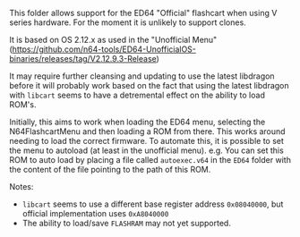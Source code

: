 This folder allows support for the ED64 "Official" flashcart when using V series hardware.
For the moment it is unlikely to support clones.

It is based on OS 2.12.x as used in the "Unofficial Menu" (https://github.com/n64-tools/ED64-UnofficialOS-binaries/releases/tag/V2.12.9.3-Release)

It may require further cleansing and updating to use the latest libdragon before it will probably work based on the fact that using the latest libdragon with `libcart` seems to have a detremental effect on the ability to load ROM's.


Initially, this aims to work when loading the ED64 menu, selecting the N64FlashcartMenu and then loading a ROM from there. This works around needing to load the correct firmware. To automate this, it is possible to set the menu to autoload (at least in the unofficial menu). e.g. You can set this ROM to auto load by placing a file called `autoexec.v64` in the `ED64` folder with the content of the file pointing to the path of this ROM.

Notes: 

* `libcart` seems to use a different base register address `0x08040000`, but official implementation uses `0xA8040000`
* The ability to load/save `FLASHRAM` may not yet supported.

